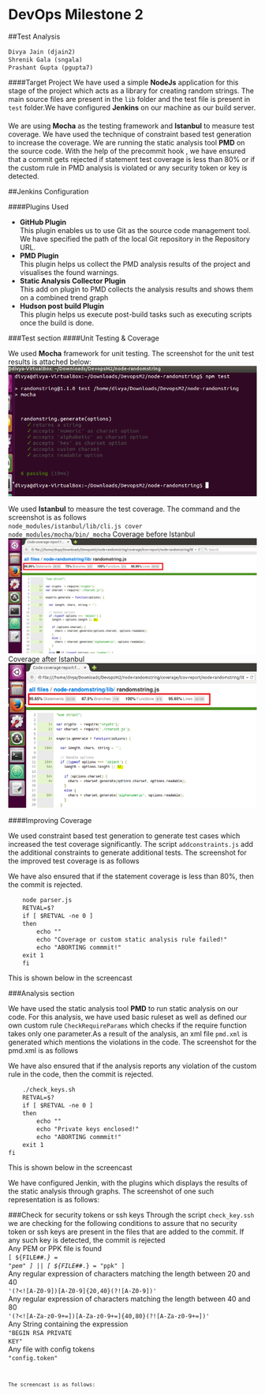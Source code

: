 # DevOps Milestone 2 
##Test Analysis

    Divya Jain (djain2)
    Shrenik Gala (sngala)
    Prashant Gupta (pgupta7)
    
####Target Project
We have used a simple **NodeJs** application for this stage of the project which acts as a library for creating random strings. The main source files are present in the <code>lib</code> folder and the test file is present in <code>test</code> folder.We have configured **Jenkins** on our machine as our build server.

####
We are using **Mocha** as the testing framework and **Istanbul** to measure test coverage. We have used the technique of constraint based test generation to increase the coverage.
We are running the static analysis tool **PMD** on the source code. With the help of the precommit hook , we have ensured that a commit gets rejected if statement test coverage is less than 80% or if the custom rule in PMD analysis is violated or any security token or key is detected.

##Jenkins Configuration

####Plugins Used

- **GitHub Plugin**<br>
    This plugin enables us to use Git as the source code management tool. We have specified the path of the local Git repository in the Repository URL. 
- **PMD Plugin**<br>
    This plugin helps us collect the PMD analysis results of the project and visualises the found warnings.
- **Static Analysis Collector Plugin**<br>
    This add on plugin to PMD collects the analysis results and shows them on a combined trend graph
- **Hudson post build Plugin**<br>
    This plugin helps us execute post-build tasks such as executing scripts once the build is done.

###Test section
####Unit Testing & Coverage

We used **Mocha** framework for unit testing. The screenshot for the unit test results is attached below:
![Image](https://github.com/prashantgupta24/node-randomstring/blob/master/Screenshots%2Bcasts/NpmTestScreenshot.png)

We used **Istanbul** to measure the test coverage. The command and the screenshot is as follows <br>
<code>node_modules/istanbul/lib/cli.js cover node_modules/mocha/bin/_mocha</code>
Coverage before Istanbul<br>
![Image](https://github.com/prashantgupta24/node-randomstring/blob/master/Screenshots%2Bcasts/CoverageBefore.png)
Coverage after Istanbul<br>
![Image](https://github.com/prashantgupta24/node-randomstring/blob/master/Screenshots%2Bcasts/coverageafter.png)

####Improving Coverage

We used constraint based test generation to generate test cases which increased the test coverage significantly. The script <code>addconstraints.js</code> add the additional constraints to generate additional tests.
The screenshot for the improved test coverage is as follows <br>

We have also ensured that if the statement coverage is less than 80%, then the commit is rejected.

        node parser.js
        RETVAL=$?
        if [ $RETVAL -ne 0 ]
        then
            echo ""
            echo "Coverage or custom static analysis rule failed!"
            echo "ABORTING commmit!"
        exit 1
        fi
This is shown below in the screencast

###Analysis section

We have used the static analysis tool **PMD** to run static analysis on our code. For this analysis, we have used basic ruleset as well as defined our own custom rule <code>CheckRequireParams</code> which checks if the require function takes only one parameter.As a result of the analysis, an xml file <code>pmd.xml</code> is generated which mentions the violations in the code. The screenshot for the pmd.xml is as follows


We have also ensured that if the analysis reports any violation of the custom rule in the code, then the commit is rejected.

        ./check_keys.sh
        RETVAL=$?
        if [ $RETVAL -ne 0 ]
        then
            echo ""
            echo "Private keys enclosed!"
            echo "ABORTING commmit!"
        exit 1
    fi
    
This is shown below in the screencast

We have configured Jenkin, with the plugins which displays the results of the static analysis through graphs. The screenshot of one such representation is as follows:

###Check for security tokens or ssh keys
Through the script <code>check_key.ssh</code> we are checking for the following conditions to assure that no security token or ssh keys are present in the files that are added to the commit. If any such key is detected, the commit is rejected<br>
        Any PEM or PPK file is found<br>
            <code>[ ${FILE##*.} = "pem" ] || [ ${FILE##*.} = "ppk" ]</code><br>
        Any regular expression of characters matching the length between 20 and 40<br>
            <code>'(?<![A-Z0-9])[A-Z0-9]{20,40}(?![A-Z0-9])' </code><br>
        Any regular expression of characters matching the length between 40 and 80<br>
            <code>'(?<![A-Za-z0-9+=])[A-Za-z0-9+=]{40,80}(?![A-Za-z0-9+=])'</code><br>
        Any String containing the expression<br>
            <code>"BEGIN RSA PRIVATE KEY"</code><br>
        Any file with config tokens<br>
            <code>"config.token"<code><br>

The screencast is as follows:






